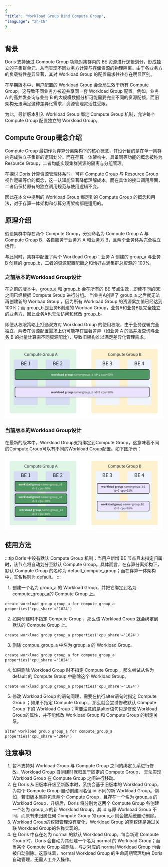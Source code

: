 ```yaml
---
{
"title": "Workload Group Bind Compute Group",
"language": "zh-CN"
}
---
```


<!-- 
Licensed to the Apache Software Foundation (ASF) under one
or more contributor license agreements.  See the NOTICE file
distributed with this work for additional information
regarding copyright ownership.  The ASF licenses this file
to you under the Apache License, Version 2.0 (the
"License"); you may not use this file except in compliance
with the License.  You may obtain a copy of the License at

  http://www.apache.org/licenses/LICENSE-2.0

Unless required by applicable law or agreed to in writing,
software distributed under the License is distributed on an
"AS IS" BASIS, WITHOUT WARRANTIES OR CONDITIONS OF ANY
KIND, either express or implied.  See the License for the
specific language governing permissions and limitations
under the License.
-->

## 背景
Doris 支持通过 Compute Group 功能对集群内的 BE 资源进行逻辑划分，形成独立的子集群单元，从而实现不同业务方计算与存储资源的物理隔离。由于各业务方的负载特性差异显著，其对 Workload Group 的配置需求往往存在明显区别。

在早期版本中，用户配置的 Workload Group 会全局生效于所有 Compute Group，这导致不同业务方被迫共享同一套 Workload Group 配置。例如，业务 A 的高并发查询与业务 B 的大规模数据分析可能需要完全不同的资源配额，而旧架构无法满足这种差异化需求，资源管理灵活性受限。

为此，最新版本引入 Workload Group 绑定 Compute Group 机制，允许每个 Compute Group 配置独立的 Workload Group。

## Compute Group概念介绍
Compute Group 最初作为存算分离架构下的核心概念，其设计目的是在单一集群内完成独立子集群的逻辑划分。而在存算一体架构中，具备同等功能的概念被称为 Resource Group，二者均能实现集群资源的隔离与分组管理。

在探讨 Doris 计算资源管理体系时，可将 Compute Group 与 Resource Group 视作逻辑等价的概念，这一认知能显著降低理解成本。而在具体的接口调用层面，二者仍保持原有的独立调用规范与使用逻辑不变。

因此在本文中提到的 Workload Group 绑定到的 Compute Group 的概念和用法，对于存算一体架构和存算分离架构都是适用的。

## 原理介绍
假设集群中存在两个 Compute Group，分别命名为 Compute Group A 与 Compute Group B，各自服务于业务方 A 和业务方 B，且两个业务体系完全独立运行。

与此同时，集群中配置了两个 Workload Group：业务 A 创建的 group_a 与业务 B 创建的 group_b，二者的资源配置配额之和恰好占满集群总资源的 100%。

### 之前版本的Workload Group设计
在之前的版本中，group_a 和 group_b 会在所有的 BE 节点生效，即使不同的BE之间已经根据 Compute Group 进行分组。
当业务A创建了 group_a 之后就无法再创建新的 Worload Group ，因为所有 Workload Group 的资源累加值已经达到100%；而 group_b 是业务B创建的 Worload Group，业务A和业务B是完全独立的业务方，因此业务A也无法访问和修改 group_b。

即便从权限策略上打通双方对 Workload Group 的使用权限，由于业务逻辑完全独立，两者在资源配置需求上仍可能存在显著差异（如业务 A 的高并发查询与业务 B 的批量计算需不同资源配比），导致旧架构难以满足差异化管理需求。

![wg_bind_cg](/images/wg_bind_cg1.png)

### 当前版本的Workload Group设计
在最新的版本中，Workload Group支持绑定到Compute Group，这意味着不同的Compute Group可以有不同的Workload Group配置。如下图所示：

![wg_bind_cg](/images/wg_bind_cg2.png)

## 使用方法

:::tip
Doris 中设有默认 Compute Group 机制：当用户新增 BE 节点且未指定归属时，该节点将自动划分至默认 Compute Group。具体而言，在存算分离架构下，默认 Compute Group 的名称为 default_compute_group；而在存算一体架构中，其名称则为 default。
:::

1. 创建一个名为 group_a 的 Workload Group，并把它绑定到名为compute_group_a的 Compute Group 上。
```
create workload group group_a for compute_group_a properties('cpu_share'='1024')
```

2. 如果创建时不指定 Compute Group ，那么该 Workload Group 就会绑定到默认的 Compute Group 上。
```
create workload group group_a properties('cpu_share'='1024')
```

3. 删除 compue_group_a 中名为 group_a 的 Workload Group。
```
create workload group group_a for compute_group_a properties('cpu_share'='1024')
```

4. 如果删除 Workload Group 时不指定 Compute Group ，那么尝试从名为 default 的 Compute Group 中删除这个 Workload Group。
```
create workload group group_a properties('cpu_share'='1024')
```

5. 修改 Workload Group 的语句同理，需要在执行alter语句时指定 Compute Group ；如果不指定 Compute Group ，那么就会尝试修改默认 Compute Group 下的 Workload Group；需要注意的是alter语句只是修改 Workload Group的属性，并不能修改 Workload Group 和 Compute Group 的绑定关系。
```
alter workload group group_a for compute_group_a properties('cpu_share'='2048')
```

## 注意事项
1. 暂不支持对 Workload Group 与 Compute Group 之间的绑定关系进行修改。Workload Group 自创建时就归属于固定的 Compute Group， 无法实现 Workload Group 在 Compute Group 之间进行移动。
2. 在 Doris 从旧版本升级至新版本时，系统会基于旧版本的 Workload Group，为每个 Compute Group 自动创建同名但 id 不同的新 Workload Group。例如，若旧版本集群包含两个 Compute Group，且存在一个名为 group_a 的 Workload Group，升级后，Doris 将分别为这两个 Compute Group 各创建一个名为 group_a 的新 Workload Group，其 id 与原 Workload Group 不同，而原有未归属任何 Compute Group 的 group_a 则会被系统自动删除。
3. Workload Group的权限管理没有变化，Workload Group 的鉴权还是通过关联 Workload Group的名称实现的。
4. 在 Doris 中存在名为 normal 的默认 Workload Group。每当新建 Compute Group 时，Doris 会自动为其创建一个名为 normal 的 Workload Group；而当某个 Compute Group 被删除，与之对应的 normal Workload Group 也会被自动删除。这意味着，normal Workload Group 的生命周期管理均由 Doris 自动管理，无需人工介入操作。